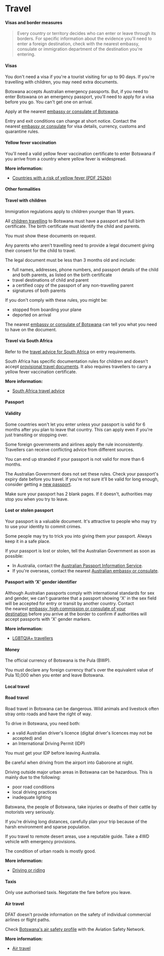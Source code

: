 # Travel

#### Visas and border measures

> Every country or territory decides who can enter or leave through its borders. For specific information about the evidence you'll need to enter a foreign destination, check with the nearest embassy, consulate or immigration department of the destination you're entering.

#### Visas

You don't need a visa if you're a tourist visiting for up to 90 days. If you're travelling with children, you may need extra documents.

Botswana accepts Australian emergency passports. But, if you need to enter Botswana on an emergency passport, you'll need to apply for a visa before you go. You can't get one on arrival.

Apply at the nearest [embassy or consulate of Botswana](https://protocol.dfat.gov.au/Public/Missions/29).

Entry and exit conditions can change at short notice. Contact the nearest [embassy or consulate](https://protocol.dfat.gov.au/Public/Missions/29) for visa details, currency, customs and quarantine rules.

#### Yellow fever vaccination

You'll need a valid yellow fever vaccination certificate to enter Botswana if you arrive from a country where yellow fever is widespread.

**More information:**

* [Countries with a risk of yellow fever (PDF 252kb)](https://cdn.who.int/media/docs/default-source/travel-and-health/countries-with-risk-of-yellow-fever-transmission.pdf?sfvrsn=bf42ac59_4&download=true)

#### Other formalities

#### Travel with children

Immigration regulations apply to children younger than 18 years.

All [children travelling](/before-you-go/who-you-are/children "Travelling with children") to Botswana must have a passport and full birth certificate. The birth certificate must identify the child and parents.

You must show these documents on request.

Any parents who aren't travelling need to provide a legal document giving their consent for the child to travel.

The legal document must be less than 3 months old and include:

* full names, addresses, phone numbers, and passport details of the child and both parents, as listed on the birth certificate
* travel destinations of child and parent
* a certified copy of the passport of any non-travelling parent
* signatures of both parents

If you don't comply with these rules, you might be:

* stopped from boarding your plane
* deported on arrival

The nearest [embassy or consulate of Botswana](https://protocol.dfat.gov.au/Public/Missions/29) can tell you what you need to have on the document.

#### Travel via South Africa

Refer to the [travel advice for South Africa](https://www.smartraveller.gov.au/destinations/africa/south-africa) on entry requirements.

South Africa has specific documentation rules for children and doesn't accept [provisional travel documents](https://www.passports.gov.au/getting-passport-how-it-works/special-travel-documents). It also requires travellers to carry a yellow fever vaccination certificate.

**More information:**

* [South Africa travel advice](https://www.smartraveller.gov.au/destinations/africa/south-africa)

#### Passport

#### Validity

Some countries won't let you enter unless your passport is valid for 6 months after you plan to leave that country. This can apply even if you're just transiting or stopping over.

Some foreign governments and airlines apply the rule inconsistently. Travellers can receive conflicting advice from different sources.

You can end up stranded if your passport is not valid for more than 6 months.

The Australian Government does not set these rules. Check your passport's expiry date before you travel. If you're not sure it'll be valid for long enough, consider getting a [new passport](/consular-services/passport-services "Passport services").

Make sure your passport has 2 blank pages. If it doesn't, authorities may stop you when you try to leave.

#### Lost or stolen passport

Your passport is a valuable document. It's attractive to people who may try to use your identity to commit crimes.

Some people may try to trick you into giving them your passport. Always keep it in a safe place.

If your passport is lost or stolen, tell the Australian Government as soon as possible:

* In Australia, contact the [Australian Passport Information Service](https://www.passports.gov.au/contact-us).
* If you're overseas, contact the nearest [Australian embassy or consulate](http://dfat.gov.au/about-us/our-locations/missions/Pages/our-embassies-and-consulates-overseas.aspx).

#### Passport with ‘X’ gender identifier

Although Australian passports comply with international standards for sex and gender, we can’t guarantee that a passport showing 'X' in the sex field will be accepted for entry or transit by another country. Contact the nearest [embassy, high commission or consulate of your destination](https://protocol.dfat.gov.au/Public/MissionsInAustralia) before you arrive at the border to confirm if authorities will accept passports with 'X' gender markers.

**More information:**

* [LGBTQIA+ travellers](https://www.smartraveller.gov.au/before-you-go/who-you-are/LGBTI)

#### Money

The official currency of Botswana is the Pula (BWP).

You must declare any foreign currency that's over the equivalent value of Pula 10,000 when you enter and leave Botswana.

#### Local travel

#### Road travel

Road travel in Botswana can be dangerous. Wild animals and livestock often stray onto roads and have the right of way.

To drive in Botswana, you need both:

* a valid Australian driver's licence (digital driver's licences may not be accepted) and
* an International Driving Permit (IDP)

You must get your IDP before leaving Australia.

Be careful when driving from the airport into Gaborone at night.

Driving outside major urban areas in Botswana can be hazardous. This is mainly due to the following:

* poor road conditions
* local driving practices
* inadequate lighting

Batswana, the people of Botswana, take injuries or deaths of their cattle by motorists very seriously.

If you're driving long distances, carefully plan your trip because of the harsh environment and sparse population.

If you travel to remote desert areas, use a reputable guide. Take a 4WD vehicle with emergency provisions.

The condition of urban roads is mostly good.

**More information:**

* [Driving or riding](/node/352)

#### Taxis

Only use authorised taxis. Negotiate the fare before you leave.

#### Air travel

DFAT doesn't provide information on the safety of individual commercial airlines or flight paths.

Check [Botswana's air safety profile](https://aviation-safety.net/database/countries/A2) with the Aviation Safety Network.

**More information:**

* [Air travel](/node/353)